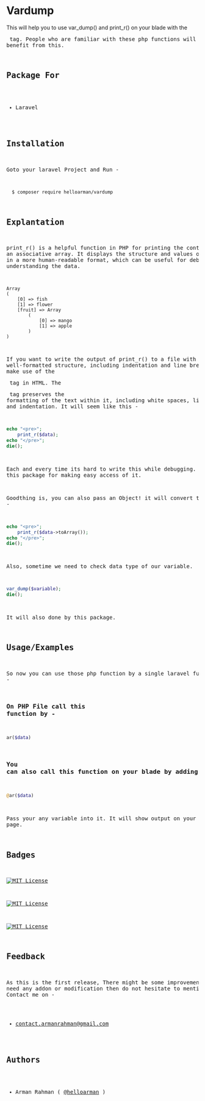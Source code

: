 
# Vardump

This will help you to use var_dump() and print_r() on your blade with the <pre> tag. People who are familiar with these php functions will benefit from this.


## Package For

 - Laravel


## Installation

Goto your laravel Project and Run -

```bash
  $ composer require helloarman/vardump
```
    
## Explantation

print_r() is a helpful function in PHP for printing the contents of an associative array. It displays the structure and values of the array in a more human-readable format, which can be useful for debugging and understanding the data.

```
Array
(
    [0] => fish
    [1] => flower
    [fruit] => Array
        (
            [0] => mango
            [1] => apple
        )
)
```
If you want to write the output of print_r() to a file with a well-formatted structure, including indentation and line breaks, you can make use of the <pre> tag in HTML. The <pre> tag preserves the formatting of the text within it, including white spaces, line breaks, and indentation. It will seem like this -

```php
echo "<pre>";
    print_r($data);
echo "</pre>";
die();
```

Each and every time its hard to write this while debugging. so I made this package for making easy access of it.

Goodthing is, you can also pass an Object! it will convert that on -
```php
echo "<pre>";
    print_r($data->toArray());
echo "</pre>";
die();
```

Also, sometime we need to check data type of our variable. 
```php
var_dump($variable);
die();
```

It will also done by this package.

## Usage/Examples

So now you can use those php function by a single laravel function - 

### On PHP File call this function by -

```php
ar($data)
```


### You can also call this function on your blade by adding @ as prefix -

```php
@ar($data)
```
Pass your any variable into it. It will show output on your view page.
## Badges

[![MIT License](https://img.shields.io/badge/License-MIT-green.svg)](https://choosealicense.com/licenses/mit/)

[![MIT License](https://img.shields.io/github/forks/helloarman/vardump)](https://github.com/helloarman)

[![MIT License](https://img.shields.io/badge/Laravel-Package-red)](https://laravel.com)

## Feedback

As this is the first release, There might be some improvement. If you need any addon or modification then do not hesitate to mention me. Contact me on -

- contact.armanrahman@gmail.com

## Authors

- Arman Rahman ( [@helloarman](https://www.github.com/helloarman) )

